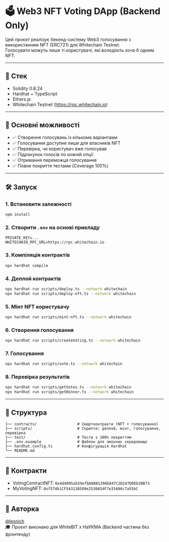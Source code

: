 # 🗳️ Web3 NFT Voting DApp (Backend Only)

Цей проєкт реалізує бекенд-систему Web3 голосування з використанням NFT (ERC721) для Whitechain Testnet.  
Голосувати можуть лише ті користувачі, які володіють хоча б одним NFT.

---

## 🔧 Стек

- Solidity 0.8.24
- Hardhat + TypeScript
- Ethers.js
- Whitechain Testnet (https://rpc.whitechain.io)

---

## 🚀 Основні можливості

- ✅ Створення голосувань із кількома варіантами
- ✅ Голосування доступне лише для власників NFT
- ✅ Перевірка, чи користувач вже голосував
- ✅ Підрахунок голосів по кожній опції
- ✅ Отримання переможця голосування
- ✅ Повне покриття тестами (Coverage 100%)

---

## 🛠️ Запуск

### 1. Встановити залежності
```bash
npm install
```

### 2. Створити `.env` на основі прикладу
```env
PRIVATE_KEY=...
WHITECHAIN_RPC_URL=https://rpc.whitechain.io
```

### 3. Компіляція контрактів
```bash
npx hardhat compile
```

### 4. Деплой контрактів
```bash
npx hardhat run scripts/deploy.ts --network whitechain
npx hardhat run scripts/deploy-nft.ts --network whitechain
```

### 5. Мінт NFT користувачу
```bash
npx hardhat run scripts/mint-nft.ts --network whitechain
```

### 6. Створення голосування
```bash
npx hardhat run scripts/createVoting.ts --network whitechain
```

### 7. Голосування
```bash
npx hardhat run scripts/vote.ts --network whitechain
```

### 8. Перевірка результатів
```bash
npx hardhat run scripts/getVotes.ts --network whitechain
npx hardhat run scripts/getWinner.ts --network whitechain
```

---

## 📁 Структура

```
├── contracts/                  # Смартконтракти (NFT + голосування)
├── scripts/                    # Скрипти: деплой, мінт, голосування, перевірка
├── test/                       # Тести з 100% покриттям
├── .env.example                # Шаблон для змінних середовища
├── hardhat.config.ts           # Конфігурація Hardhat
└── README.md
```

---

## 📄 Контракти

- VotingContractNFT: `0x4d4095a559efbA88B1390bA47C2D247D0Eb30B73`
- MyVotingNFT: `0xf574b1CF543138589e2530654F7e35A96c7a55bC`

---

## 👤 Авторка

[@lesnich](https://github.com/lesnich)  
🎓 Проєкт виконано для WhiteBIT x НаУКМА (Backend частина без фронтенду)


